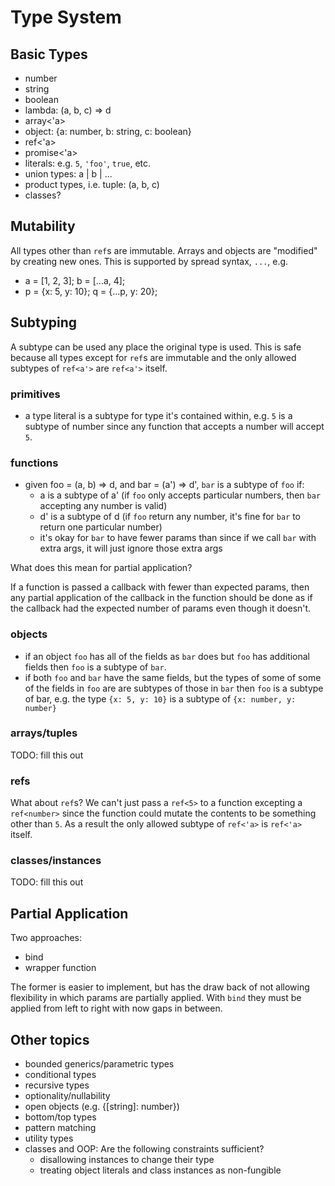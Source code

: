 # Type System

## Basic Types

- number
- string
- boolean
- lambda: (a, b, c) => d
- array<'a>
- object: {a: number, b: string, c: boolean}
- ref<'a>
- promise<'a>
- literals: e.g. `5`, `'foo'`, `true`, etc.
- union types: a | b | ...
- product types, i.e. tuple: (a, b, c)
- classes?

## Mutability

All types other than `ref`s are immutable.  Arrays and objects are "modified"
by creating new ones.  This is supported by spread syntax, `...`, e.g.
- a = [1, 2, 3]; b = [...a, 4];
- p = {x: 5, y: 10}; q = {...p, y: 20};

## Subtyping

A subtype can be used any place the original type is used.  This is safe
because all types except for `ref`s are immutable and the only allowed subtypes
of `ref<a'>` are `ref<a'>` itself.

### primitives

- a type literal is a subtype for type it's contained within, e.g.
  `5` is a subtype of number since any function that accepts a number
  will accept `5`.

### functions

- given foo = (a, b) => d, and bar = (a') => d', `bar` is
  a subtype of `foo` if:
  - a is a subtype of a' (if `foo` only accepts particular numbers,
    then `bar` accepting any number is valid)
  - d' is a subtype of d (if `foo` return any number, it's fine for
    `bar` to return one particular number)
  - it's okay for `bar` to have fewer params than since if we call
    `bar` with extra args, it will just ignore those extra args

What does this mean for partial application?

If a function is passed a callback with fewer than expected params, then
any partial application of the callback in the function should be done
as if the callback had the expected number of params even though it
doesn't.

### objects

- if an object `foo` has all of the fields as `bar` does but `foo` has additional
  fields then `foo` is a subtype of `bar`.
- if both `foo` and `bar` have the same fields, but the types of some of some
  of the fields in `foo` are are subtypes of those in `bar` then `foo` is a subtype
  of bar, e.g. the type `{x: 5, y: 10}` is a subtype of `{x: number, y: number}`

### arrays/tuples

TODO: fill this out

### refs

What about `ref`s?  We can't just pass a `ref<5>` to a function excepting
a `ref<number>` since the function could mutate the contents to be something
other than `5`.  As a result the only allowed subtype of `ref<'a>` is `ref<'a>`
itself.

### classes/instances

TODO: fill this out

## Partial Application

Two approaches:
- bind
- wrapper function

The former is easier to implement, but has the draw back of not allowing
flexibility in which params are partially applied.  With `bind` they must
be applied from left to right with now gaps in between.

## Other topics

- bounded generics/parametric types
- conditional types
- recursive types
- optionality/nullability
- open objects (e.g. {[string]: number})
- bottom/top types
- pattern matching
- utility types
- classes and OOP: Are the following constraints sufficient?
  - disallowing instances to change their type
  - treating object literals and class instances as non-fungible

